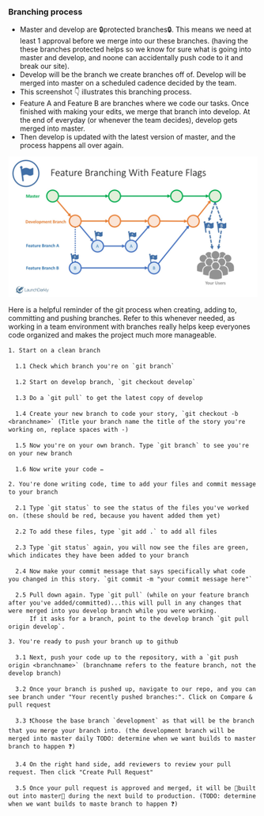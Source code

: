 

### Branching process

- Master and develop are 🔒protected branches🔒. This means we need at least 1 approval before we merge into our these branches. (having the these branches protected helps so we know for sure what is going into master and develop, and noone can accidentally push code to it and break our site).
- Develop will be the branch we create branches off of. Develop will be merged into master on a scheduled cadence decided by the team.
- This screenshot 👇 illustrates this branching process.
- Feature A and Feature B are branches where we code our tasks. Once finished with making your edits, we merge that branch into develop. At the end of everyday (or whenever the team decides), develop gets merged into master.
- Then develop is updated with the latest version of master, and the process happens all over again.

![screenshot](https://raw.githubusercontent.com/schmitty890/homestead/master/public/assets/images/branching.jpg)

Here is a helpful reminder of the git process when creating, adding to, committing and pushing branches. Refer to this whenever needed, as working in a team environment with branches really helps keep everyones code organized and makes the project much more manageable.

```
1. Start on a clean branch

  1.1 Check which branch you're on `git branch`

  1.2 Start on develop branch, `git checkout develop`

  1.3 Do a `git pull` to get the latest copy of develop

  1.4 Create your new branch to code your story, `git checkout -b <branchname>` (Title your branch name the title of the story you're working on, replace spaces with -)

  1.5 Now you're on your own branch. Type `git branch` to see you're on your new branch

  1.6 Now write your code ✏️
```

```
2. You're done writing code, time to add your files and commit message to your branch

  2.1 Type `git status` to see the status of the files you've worked on. (these should be red, because you havent added them yet)

  2.2 To add these files, type `git add .` to add all files

  2.3 Type `git status` again, you will now see the files are green, which indicates they have been added to your branch

  2.4 Now make your commit message that says specifically what code you changed in this story. `git commit -m "your commit message here"`
  
  2.5 Pull down again. Type `git pull` (while on your feature branch after you've added/committed)...this will pull in any changes that were merged into you develop branch while you were working.
      If it asks for a branch, point to the develop branch `git pull origin develop`.
```  

```
3. You're ready to push your branch up to github

  3.1 Next, push your code up to the repository, with a `git push origin <branchname>` (branchname refers to the feature branch, not the develop branch)

  3.2 Once your branch is pushed up, navigate to our repo, and you can see branch under "Your recently pushed branches:". Click on Compare & pull request

  3.3 ❗Choose the base branch `development` as that will be the branch that you merge your branch into. (the development branch will be merged into master daily TODO: determine when we want builds to master branch to happen ❓)

  3.4 On the right hand side, add reviewers to review your pull request. Then click "Create Pull Request"

  3.5 Once your pull request is approved and merged, it will be 🙌built out into master🙌 during the next build to production. (TODO: determine when we want builds to maste branch to happen ❓)
```
